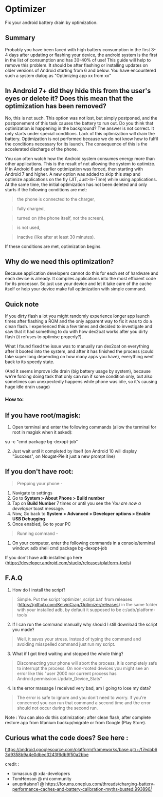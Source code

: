 # Optimizer
Fix your android battery drain by optimization.

## Summary
Probably you have been faced with high battery consumption in the first 3-4 days after updating or flashing your device, the android system is the first in the list of consumption and has 30-40% of use! This guide will help to remove this problem.
It should be after flashing or installing updates on older versions of Android starting from 6 and below.
You have encountered such a system dialog as "Optimizing app xx from xx"

## In Android 7+ did they hide this from the user's eyes or delete it? Does this mean that the optimization has been removed?
No, this is not such. This option was not lost, but simply postponed, and the postponement of this task causes the battery to run out. Do you think that optimization is happening in the background? The answer is not correct. It only starts under special conditions. Lack of this optimization will drain the battery. Optimization is not performed because we do not know how to fulfil the conditions necessary for its launch. The consequence of this is the accelerated discharge of the phone.
 
You can often watch how the Android system consumes energy more than other applications. This is the result of not allowing the system to optimize.
If in Android 6 and earlier optimization was forced, then starting with Android 7 and higher. A new option was added to skip this step and optimize applications on the fly (JIT, Just-In-Time) while using applications.
At the same time, the initial optimization has not been deleted and only starts if the following conditions are met:

> the phone is connected to the charger,

> fully charged,

> turned on (the phone itself, not the screen),

> is not used,

> inactive (like after at least 30 minutes).


If these conditions are met, optimization begins.

## Why do we need this optimization?
Because application developers cannot do this for each set of hardware and each device is already. It compiles applications into the most efficient code for its processor. So just use your device and let it take care of the cache itself or help your device make full optimization with simple command.

## Quick note
If you dirty flash a lot you might randomly experience longer app launch times after flashing a ROM and the only apparent way to fix it was to do a clean flash.
I experienced this a few times and decided to investigate and saw that it had something to do with how dex2oat works after you dirty flash (it refuses to optimise properly?). 

What I found fixed the issue was to manually run dex2oat on everything after it booted into the system, and after it has finished the process (could take super long depending on how many apps you have), everything went back to its speedy state.

(And it seems improve idle drain (big battery usage by system), because we're forcing doing task that only can run if some condition only, but also sometimes can unexpectedly happens while phone was idle, so it's causing huge idle drain usage)

### How to:

## If you have root/magisk:
1. Open terminal and enter the following commands (allow the terminal for root in magisk when it asked):

su -c "cmd package bg-dexopt-job"

2. Just wait until it completed by itself (on Android 10 will display "Success", on Nougat-Pie it just a new prompt line)


## If you don't have root:
> Prepping your phone - 
1. Navigate to settings
2. Go to **System > About Phone > Build number**
3. Tap on **Build Number** 7 times or until you see the *You are now a developer* toast message.
4. Now, Go back to **System > Advanced > Developer options > Enable USB Debugging**
5. Once enabled, Go to your PC

> Running command -
1. On your computer, enter the following commands in a console/terminal window:
adb shell
cmd package bg-dexopt-job

If you don't have adb installed go here (https://developer.android.com/studio/releases/platform-tools)

## F.A.Q
1. How do I install the script?
> Simple. Put the script 'optimizer_script.bat' from releases (https://github.com/KelvinCrag/Optimizer/releases) in the same folder with your installed adb, by default it supposed to be c:/adb/platform-tools

2. If I can run the command manually why should I still download the script you made?
> Well, it saves your stress. Instead of typing the command and avoiding misspelled command just run my script.

3. What if I got tired waiting and stopped the whole thing?
> Disconnecting your phone will abort the process, it is completely safe to interrupt the process.
On non-rooted devices you might see an error like this "user 2000 nor current process has Android.permission.Update_Device_Stats"

4. Is the error massage I received very bad, am I going to lose my data?
> The error is safe to ignore and you don't need to worry. 
If you're concerned you can run that command a second time and the error should not occur during the second run.


Note : You can also do this optimization; after clean flash, after complete restore app from titanium backup/migrate or from Google (Play Store).


## Curious what the code does? See here : 
https://android.googlesource.com/platform/frameworks/base.git/+/f7edab63d9358b9a4e0dbec3243f6db9f50a2bbe

credit : 
- tomascus @ xda-developers
- TomHenson @ mi community
- anupritaisno1 @ https://forums.oneplus.com/threads/charging-battery-performance-caches-and-battery-calibration-myths-busted.993896/


